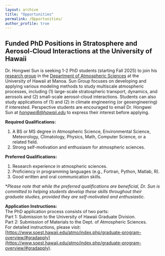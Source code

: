 ```yaml
---
layout: archive
title: "Opportunities"
permalink: /Opportunities/
author_profile: true
---
```


Funded PhD Positions in Stratosphere and Aerosol-Cloud Interactions at the University of Hawaii
--

Dr. Hongwei Sun is seeking 1-2 PhD students (starting Fall 2025) to join his [research group](https://hongwei8sun.github.io/) in the [Department of Atmospheric Sciences](https://www.soest.hawaii.edu/atmo/) at the University of Hawaii at Manoa. Sun Group focuses on developing and applying various modeling methods to study multiscale atmospheric processes, including (1) large-scale stratospheric transport, dynamics, and aerosols and (2) small-scale aerosol-cloud interactions. Students can also study applications of (1) and (2) in climate engineering (or geoengineering) if interested. Perspective students are encouraged to email Dr. Hongwei Sun at *hongwei8@hawaii.edu* to express their interest before applying. <br />

**Required Qualifications:** <br />
1. A BS or MS degree in Atmospheric Science, Environmental Science, Meteorology, Climatology, Physics, Math, Computer Science, or a related field. <br />
2. Strong self-motivation and enthusiasm for atmospheric sciences. <br />

**Preferred Qualifications:** <br />
1. Research experience in atmospheric sciences. <br />
2. Proficiency in programming languages (e.g., Fortran, Python, Matlab, R). <br />
3. Good written and oral communication skills. <br />

**Please note that while the preferred qualifications are beneficial, Dr. Sun is committed to helping students develop these skills throughout their graduate studies, provided they are self-motivated and enthusiastic.* <br />

**Application Instructions:** <br />
The PhD application process consists of two parts: <br />
Part 1: Submission to the University of Hawaii Graduate Division. <br />
Part 2: Submission of Materials to the Dept. of Atmospheric Sciences. <br />
For detailed instructions, please visit: [https://www.soest.hawaii.edu/atmo/index.php/graduate-program-overview/#gradapply](https://www.soest.hawaii.edu/atmo/index.php/graduate-program-overview/#gradapply). <br />

